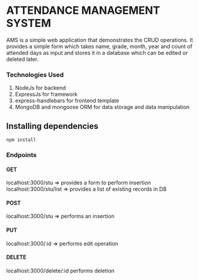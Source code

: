 # ATTENDANCE MANAGEMENT SYSTEM

AMS is a simple web application that demonstrates the CRUD operations. It provides a simple form
which takes name, grade, month, year and count of attended days as input and stores it in a database
which can be edited or deleted later.

### Technologies Used
1) NodeJs for backend
2) ExpressJs for framework
3) express-handlebars for frontend template
4) MongoDB and mongoose ORM for data storage and data manipulation

## Installing dependencies

```
npm install
```

### Endpoints

#### GET
localhost:3000/stu        =>        provides a form to perform insertion
localhost:3000/stu/list   =>        provides a list of existing records in DB

#### POST
localhost:3000/stu        =>        performs an insertion

#### PUT
localhost:3000/:id        =>        performs edit operation

#### DELETE
localhost:3000/delete/:id           performs deletion
